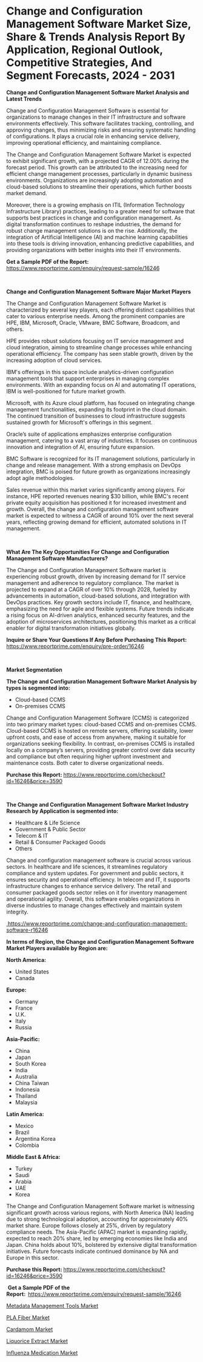 <p><h1>Change and Configuration Management Software Market Size, Share & Trends Analysis Report By Application, Regional Outlook, Competitive Strategies, And Segment Forecasts, 2024 - 2031</h1></p><p><strong>Change and Configuration Management Software Market Analysis and Latest Trends</strong></p>
<p><p>Change and Configuration Management Software is essential for organizations to manage changes in their IT infrastructure and software environments effectively. This software facilitates tracking, controlling, and approving changes, thus minimizing risks and ensuring systematic handling of configurations. It plays a crucial role in enhancing service delivery, improving operational efficiency, and maintaining compliance.</p><p>The Change and Configuration Management Software Market is expected to exhibit significant growth, with a projected CAGR of 12.00% during the forecast period. This growth can be attributed to the increasing need for efficient change management processes, particularly in dynamic business environments. Organizations are increasingly adopting automation and cloud-based solutions to streamline their operations, which further boosts market demand.</p><p>Moreover, there is a growing emphasis on ITIL (Information Technology Infrastructure Library) practices, leading to a greater need for software that supports best practices in change and configuration management. As digital transformation continues to reshape industries, the demand for robust change management solutions is on the rise. Additionally, the integration of Artificial Intelligence (AI) and machine learning capabilities into these tools is driving innovation, enhancing predictive capabilities, and providing organizations with better insights into their IT environments.</p></p>
<p><strong>Get a Sample PDF of the Report:&nbsp;</strong> <a href="https://www.reportprime.com/enquiry/request-sample/16246?utm_campaign=1581&utm_medium=2&utm_source=Github&utm_content=ia&utm_term=02122024&utm_id=change-and-configuration-management-software">https://www.reportprime.com/enquiry/request-sample/16246</a></p>
<p>&nbsp;</p>
<p><strong>Change and Configuration Management Software Major Market Players</strong></p>
<p><p>The Change and Configuration Management Software Market is characterized by several key players, each offering distinct capabilities that cater to various enterprise needs. Among the prominent companies are HPE, IBM, Microsoft, Oracle, VMware, BMC Software, Broadcom, and others.</p><p>HPE provides robust solutions focusing on IT service management and cloud integration, aiming to streamline change processes while enhancing operational efficiency. The company has seen stable growth, driven by the increasing adoption of cloud services.</p><p>IBM's offerings in this space include analytics-driven configuration management tools that support enterprises in managing complex environments. With an expanding focus on AI and automating IT operations, IBM is well-positioned for future market growth.</p><p>Microsoft, with its Azure cloud platform, has focused on integrating change management functionalities, expanding its footprint in the cloud domain. The continued transition of businesses to cloud infrastructure suggests sustained growth for Microsoft's offerings in this segment.</p><p>Oracle’s suite of applications emphasizes enterprise configuration management, catering to a vast array of industries. It focuses on continuous innovation and integration of AI, ensuring future expansion.</p><p>BMC Software is recognized for its IT management solutions, particularly in change and release management. With a strong emphasis on DevOps integration, BMC is poised for future growth as organizations increasingly adopt agile methodologies.</p><p>Sales revenue within this market varies significantly among players. For instance, HPE reported revenues nearing $30 billion, while BMC's recent private equity acquisition has positioned it for increased investment and growth. Overall, the change and configuration management software market is expected to witness a CAGR of around 10% over the next several years, reflecting growing demand for efficient, automated solutions in IT management.</p></p>
<p>&nbsp;</p>
<p><strong>What Are The Key Opportunities For Change and Configuration Management Software Manufacturers?</strong></p>
<p><p>The Change and Configuration Management Software market is experiencing robust growth, driven by increasing demand for IT service management and adherence to regulatory compliance. The market is projected to expand at a CAGR of over 10% through 2028, fueled by advancements in automation, cloud-based solutions, and integration with DevOps practices. Key growth sectors include IT, finance, and healthcare, emphasizing the need for agile and flexible systems. Future trends indicate a rising focus on AI-driven analytics, enhanced security features, and the adoption of microservices architectures, positioning this market as a critical enabler for digital transformation initiatives globally.</p></p>
<p><strong>Inquire or Share Your Questions If Any Before Purchasing This Report:</strong> <a href="https://www.reportprime.com/enquiry/pre-order/16246?utm_campaign=1581&utm_medium=2&utm_source=Github&utm_content=ia&utm_term=02122024&utm_id=change-and-configuration-management-software">https://www.reportprime.com/enquiry/pre-order/16246</a></p>
<p>&nbsp;</p>
<p><strong>Market Segmentation</strong></p>
<p><strong>The Change and Configuration Management Software Market Analysis by types is segmented into:</strong></p>
<p><ul><li>Cloud-based CCMS</li><li>On-premises CCMS</li></ul></p>
<p><p>Change and Configuration Management Software (CCMS) is categorized into two primary market types: cloud-based CCMS and on-premises CCMS. Cloud-based CCMS is hosted on remote servers, offering scalability, lower upfront costs, and ease of access from anywhere, making it suitable for organizations seeking flexibility. In contrast, on-premises CCMS is installed locally on a company’s servers, providing greater control over data security and compliance but often requiring higher upfront investment and maintenance costs. Both cater to diverse organizational needs.</p></p>
<p><strong>Purchase this Report:&nbsp;</strong><a href="https://www.reportprime.com/checkout?id=16246&price=3590&utm_campaign=1581&utm_medium=2&utm_source=Github&utm_content=ia&utm_term=02122024&utm_id=change-and-configuration-management-software">https://www.reportprime.com/checkout?id=16246&price=3590</a></p>
<p>&nbsp;</p>
<p><strong>The Change and Configuration Management Software Market Industry Research by Application is segmented into:</strong></p>
<p><ul><li>Healthcare & Life Science</li><li>Government & Public Sector</li><li>Telecom & IT</li><li>Retail & Consumer Packaged Goods</li><li>Others</li></ul></p>
<p><p>Change and configuration management software is crucial across various sectors. In healthcare and life sciences, it streamlines regulatory compliance and system updates. For government and public sectors, it ensures security and operational efficiency. In telecom and IT, it supports infrastructure changes to enhance service delivery. The retail and consumer packaged goods sector relies on it for inventory management and operational agility. Overall, this software enables organizations in diverse industries to manage changes effectively and maintain system integrity.</p></p>
<p><a href="https://www.reportprime.com/change-and-configuration-management-software-r16246?utm_campaign=1581&utm_medium=2&utm_source=Github&utm_content=ia&utm_term=02122024&utm_id=change-and-configuration-management-software">&nbsp;https://www.reportprime.com/change-and-configuration-management-software-r16246</a></p>
<p><strong>In terms of Region, the Change and Configuration Management Software Market Players available by Region are:</strong></p>
<p>
    <p> <strong> North America: </strong>
        <ul>
            <li>United States</li>
            <li>Canada</li>
        </ul>
        </p> 
    <p> <strong> Europe: </strong>
        <ul>
            <li>Germany</li>
            <li>France</li>
            <li>U.K.</li>
            <li>Italy</li>
            <li>Russia</li>
        </ul>
        </p> 
    <p> <strong> Asia-Pacific: </strong>
        <ul>
            <li>China</li>
            <li>Japan</li>
            <li>South Korea</li>
            <li>India</li>
            <li>Australia</li>
            <li>China Taiwan</li>
            <li>Indonesia</li>
            <li>Thailand</li>
            <li>Malaysia</li>
        </ul>
        </p> 
    <p> <strong> Latin America: </strong>
        <ul>
            <li>Mexico</li>
            <li>Brazil</li>
            <li>Argentina Korea</li>
            <li>Colombia</li>
        </ul>
        </p> 
    <p> <strong> Middle East & Africa: </strong>
        <ul>
            <li>Turkey</li>
            <li>Saudi</li>
            <li>Arabia</li>
            <li>UAE</li>
            <li>Korea</li>
        </ul>
    </p>
    </p>
<p><p>The Change and Configuration Management Software market is witnessing significant growth across various regions, with North America (NA) leading due to strong technological adoption, accounting for approximately 40% market share. Europe follows closely at 25%, driven by regulatory compliance needs. The Asia-Pacific (APAC) market is expanding rapidly, expected to reach 20% share, led by emerging economies like India and Japan. China holds about 10%, bolstered by extensive digital transformation initiatives. Future forecasts indicate continued dominance by NA and Europe in this sector.</p></p>
<p><strong>Purchase this Report: </strong><a href="https://www.reportprime.com/checkout?id=16246&price=3590&utm_campaign=1581&utm_medium=2&utm_source=Github&utm_content=ia&utm_term=02122024&utm_id=change-and-configuration-management-software">https://www.reportprime.com/checkout?id=16246&price=3590</a></p>
<p>&nbsp;<strong>Get a Sample PDF of the Report:&nbsp;&nbsp;</strong><a href="https://www.reportprime.com/enquiry/request-sample/16246?utm_campaign=1581&utm_medium=2&utm_source=Github&utm_content=ia&utm_term=02122024&utm_id=change-and-configuration-management-software">https://www.reportprime.com/enquiry/request-sample/16246</a></p>
<p><strong></strong></p>
<p><p><a href="https://github.com/mookiesville/Market-Research-Report-List-1/blob/main/metadata-management-tools-market.md?utm_campaign=1581&utm_medium=2&utm_source=Github&utm_content=ia&utm_term=02122024&utm_id=change-and-configuration-management-software">Metadata Management Tools Market</a></p><p><a href="https://issuu.com/reportprime-2/docs/pla-fiber-market-size-2030.pptx?utm_campaign=1581&utm_medium=2&utm_source=Github&utm_content=ia&utm_term=02122024&utm_id=change-and-configuration-management-software">PLA Fiber Market</a></p><p><a href="https://www.linkedin.com/pulse/comprehensive-analysis-cardamom-market-key-player-profiles-9krae?utm_campaign=1581&utm_medium=2&utm_source=Github&utm_content=ia&utm_term=02122024&utm_id=change-and-configuration-management-software">Cardamom Market</a></p><p><a href="https://issuu.com/reportprime-2/docs/liquorice-extract-market-size-2030.pptx?utm_campaign=1581&utm_medium=2&utm_source=Github&utm_content=ia&utm_term=02122024&utm_id=change-and-configuration-management-software">Liquorice Extract Market</a></p><p><a href="https://www.linkedin.com/pulse/market-analysis-influenza-medication-trends-share-growth-vl9ve?utm_campaign=1581&utm_medium=2&utm_source=Github&utm_content=ia&utm_term=02122024&utm_id=change-and-configuration-management-software">Influenza Medication Market</a></p></p>